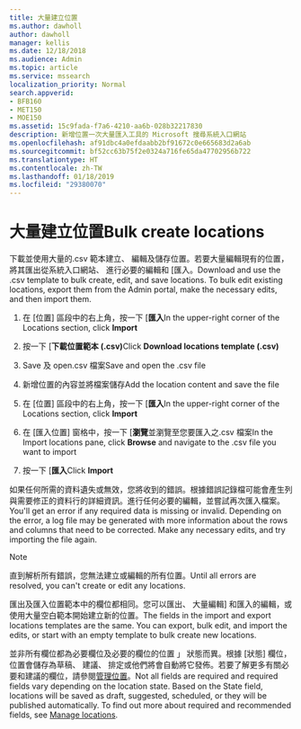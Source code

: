 ```yaml
---
title: 大量建立位置
ms.author: dawholl
author: dawholl
manager: kellis
ms.date: 12/18/2018
ms.audience: Admin
ms.topic: article
ms.service: mssearch
localization_priority: Normal
search.appverid:
- BFB160
- MET150
- MOE150
ms.assetid: 15c9fada-f7a6-4210-aa6b-028b32217830
description: 新增位置一次大量匯入工具的 Microsoft 搜尋系統入口網站
ms.openlocfilehash: af91dbc4a0efdaabb2bf91672c0e665683d2a6ab
ms.sourcegitcommit: bf52cc63b75f2e0324a716fe65da47702956b722
ms.translationtype: HT
ms.contentlocale: zh-TW
ms.lasthandoff: 01/18/2019
ms.locfileid: "29380070"
---
```

# <a name="bulk-create-locations"></a><span data-ttu-id="94a6a-103">大量建立位置</span><span class="sxs-lookup"><span data-stu-id="94a6a-103">Bulk create locations</span></span>

<span data-ttu-id="94a6a-p101">下載並使用大量的.csv 範本建立、 編輯及儲存位置。若要大量編輯現有的位置，將其匯出從系統入口網站、 進行必要的編輯和 [匯入。</span><span class="sxs-lookup"><span data-stu-id="94a6a-p101">Download and use the .csv template to bulk create, edit, and save locations. To bulk edit existing locations, export them from the Admin portal, make the necessary edits, and then import them.</span></span>
  
1. <span data-ttu-id="94a6a-106">在 [位置] 區段中的右上角，按一下 [**匯入**</span><span class="sxs-lookup"><span data-stu-id="94a6a-106">In the upper-right corner of the Locations section, click **Import**</span></span>
    
2. <span data-ttu-id="94a6a-107">按一下 [**下載位置範本 (.csv)**</span><span class="sxs-lookup"><span data-stu-id="94a6a-107">Click **Download locations template (.csv)**</span></span>
    
3. <span data-ttu-id="94a6a-108">Save 及 open.csv 檔案</span><span class="sxs-lookup"><span data-stu-id="94a6a-108">Save and open the .csv file</span></span>
    
4. <span data-ttu-id="94a6a-109">新增位置的內容並將檔案儲存</span><span class="sxs-lookup"><span data-stu-id="94a6a-109">Add the location content and save the file</span></span>
    
5. <span data-ttu-id="94a6a-110">在 [位置] 區段中的右上角，按一下 [**匯入**</span><span class="sxs-lookup"><span data-stu-id="94a6a-110">In the upper-right corner of the Locations section, click **Import**</span></span>
    
6. <span data-ttu-id="94a6a-111">在 [匯入位置] 窗格中，按一下 [**瀏覽**並瀏覽至您要匯入之.csv 檔案</span><span class="sxs-lookup"><span data-stu-id="94a6a-111">In the Import locations pane, click **Browse** and navigate to the .csv file you want to import</span></span> 
    
7. <span data-ttu-id="94a6a-112">按一下 [**匯入**</span><span class="sxs-lookup"><span data-stu-id="94a6a-112">Click **Import**</span></span>
    
<span data-ttu-id="94a6a-p102">如果任何所需的資料遺失或無效，您將收到的錯誤。根據錯誤記錄檔可能會產生列與需要修正的資料行的詳細資訊。進行任何必要的編輯，並嘗試再次匯入檔案。</span><span class="sxs-lookup"><span data-stu-id="94a6a-p102">You'll get an error if any required data is missing or invalid. Depending on the error, a log file may be generated with more information about the rows and columns that need to be corrected. Make any necessary edits, and try importing the file again.</span></span>
  
> [!NOTE]
> <span data-ttu-id="94a6a-116">直到解析所有錯誤，您無法建立或編輯的所有位置。</span><span class="sxs-lookup"><span data-stu-id="94a6a-116">Until all errors are resolved, you can't create or edit any locations.</span></span> 
  
<span data-ttu-id="94a6a-p103">匯出及匯入位置範本中的欄位都相同。您可以匯出、 大量編輯] 和匯入的編輯，或使用大量空白範本開始建立新的位置。</span><span class="sxs-lookup"><span data-stu-id="94a6a-p103">The fields in the import and export locations templates are the same. You can export, bulk edit, and import the edits, or start with an empty template to bulk create new locations.</span></span>
  
<span data-ttu-id="94a6a-p104">並非所有欄位都為必要欄位及必要的欄位的位置 」 狀態而異。根據 [狀態] 欄位，位置會儲存為草稿、 建議、 排定或他們將會自動將它發佈。若要了解更多有關必要和建議的欄位，請參閱[管理位置](manage-locations.md)。</span><span class="sxs-lookup"><span data-stu-id="94a6a-p104">Not all fields are required and required fields vary depending on the location state. Based on the State field, locations will be saved as draft, suggested, scheduled, or they will be published automatically. To find out more about required and recommended fields, see [Manage locations](manage-locations.md).</span></span>

  

